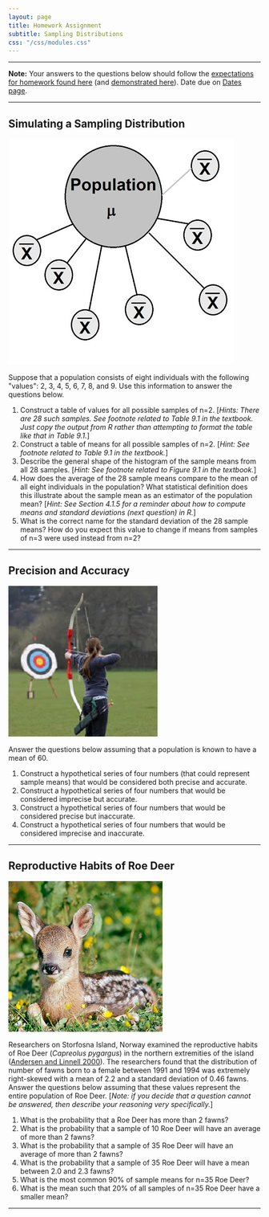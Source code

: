 ```yaml
---
layout: page
title: Homework Assignment
subtitle: Sampling Distributions
css: "/css/modules.css"
---
```


----

<div class="alert alert-warning">
<strong>Note:</strong> Your answers to the questions below should follow the <a href="../resources/hwformat" target="_blank">expectations for homework found here</a> (and <a href="../resources/FAQ/FAQs/HWFormat_Example.pdf" target="_blank">demonstrated here</a>). Date due on <a href="../resources/Dates-Current.html" target="_blank">Dates page</a>.
</div>

----

## Simulating a Sampling Distribution
<img src="zimgs/population-sampled.jpg" alt="Sampling a Population" class="img-right">

Suppose that a population consists of eight individuals with the following "values": 2, 3, 4, 5, 6, 7, 8, and 9. Use this information to answer the questions below.

1. Construct a table of values for all possible samples of n=2. [*Hints: There are 28 such samples. See footnote related to Table 9.1 in the textbook. Just copy the output from R rather than attempting to format the table like that in Table 9.1.*]
1. Construct a table of means for all possible samples of n=2. [*Hint: See footnote related to Table 9.1 in the textbook.*]
1. Describe the general shape of the histogram of the sample means from all 28 samples. [*Hint: See footnote related to Figure 9.1 in the textbook.*]
1. How does the average of the 28 sample means compare to the mean of all eight individuals in the population? What statistical definition does this illustrate about the sample mean as an estimator of the population mean? [*Hint: See Section 4.1.5 for a reminder about how to compute means and standard deviations (next question) in R.*]
1. What is the correct name for the standard deviation of the 28 sample means? How do you expect this value to change if means from samples of n=3 were used instead from n=2?

----

## Precision and Accuracy
<img src="zimgs/archery_target.jpg" alt="Archery Target" class="img-right">

Answer the questions below assuming that a population is known to have a mean of 60.

1. Construct a hypothetical series of four numbers (that could represent sample means) that would be considered both precise and accurate.
1. Construct a hypothetical series of four numbers that would be considered imprecise but accurate.
1. Construct a hypothetical series of four numbers that would be considered precise but inaccurate.
1. Construct a hypothetical series of four numbers that would be considered imprecise and inaccurate.

----

## Reproductive Habits of Roe Deer
<img src="zimgs/roe-deer-fawn.jpg" alt="Roe Deer Fawn" class="img-right">

Researchers on Storfosna Island, Norway examined the reproductive habits of Roe Deer (*Capreolus pygargus*) in the northern extremities of the island ([Andersen and Linnell 2000](https://www.researchgate.net/publication/229194908_Irruptive_Potential_in_Roe_Deer_Density-Dependent_Effects_on_Body_Mass_and_Fertility)). The researchers found that the distribution of number of fawns born to a female between 1991 and 1994 was extremely right-skewed with a mean of 2.2 and a standard deviation of 0.46 fawns. Answer the questions below assuming that these values represent the entire population of Roe Deer. [*Note: if you decide that a question cannot be answered, then describe your reasoning very specifically.*]

1. What is the probability that a Roe Deer has more than 2 fawns?
1. What is the probability that a sample of 10 Roe Deer will have an average of more than 2 fawns?
1. What is the probability that a sample of 35 Roe Deer will have an average of more than 2 fawns?
1. What is the probability that a sample of 35 Roe Deer will have a mean between 2.0 and 2.3 fawns?
1. What is the most common 90% of sample means for n=35 Roe Deer?
1. What is the mean such that 20% of all samples of n=35 Roe Deer have a smaller mean?

----
